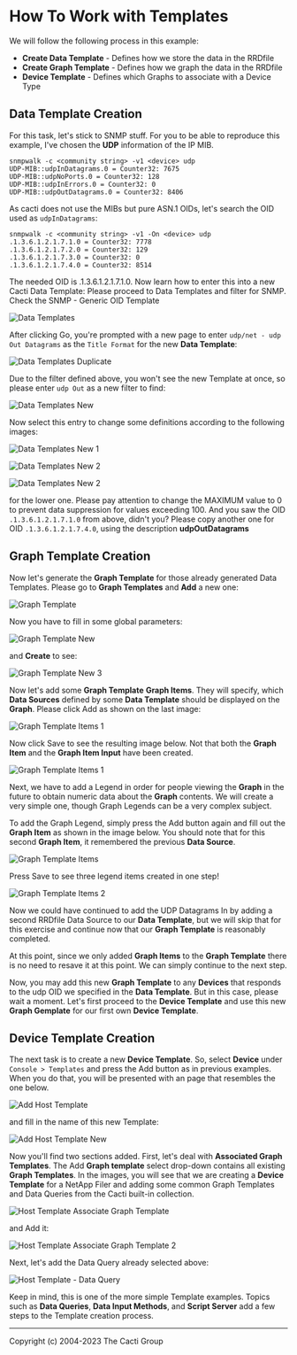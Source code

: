 # How To Work with Templates

We will follow the following process in this example:

- **Create Data Template** - Defines how we store the data in the RRDfile
- **Create Graph Template** - Defines how we graph the data in the RRDfile
- **Device Template** - Defines which Graphs to associate with a Device Type

## Data Template Creation

For this task, let's stick to SNMP stuff. For you to be able to reproduce this
example, I've chosen the **UDP** information of the IP MIB.

```console
snmpwalk -c <community string> -v1 <device> udp
UDP-MIB::udpInDatagrams.0 = Counter32: 7675
UDP-MIB::udpNoPorts.0 = Counter32: 128
UDP-MIB::udpInErrors.0 = Counter32: 0
UDP-MIB::udpOutDatagrams.0 = Counter32: 8406
```

As cacti does not use the MIBs but pure ASN.1 OIDs, let's search the OID used as
`udpInDatagrams`:

```console
snmpwalk -c <community string> -v1 -On <device> udp
.1.3.6.1.2.1.7.1.0 = Counter32: 7778
.1.3.6.1.2.1.7.2.0 = Counter32: 129
.1.3.6.1.2.1.7.3.0 = Counter32: 0
.1.3.6.1.2.1.7.4.0 = Counter32: 8514
```

The needed OID is .1.3.6.1.2.1.7.1.0. Now learn how to enter this into a new
Cacti Data Template: Please proceed to Data Templates and filter for SNMP. Check
the SNMP - Generic OID Template

![Data Templates](images/data-templates.png)

After clicking Go, you're prompted with a new page to enter
`udp/net - udp Out Datagrams` as the `Title Format` for the
new **Data Template**:

![Data Templates Duplicate](images/data-templates-copy.png)

Due to the filter defined above, you won't see the new Template at once, so
please enter `udp Out` as a new filter to find:

![Data Templates New](images/data-templates-new.png)

Now select this entry to change some definitions according to the following
images:

![Data Templates New 1](images/data-templates-new1.png)

![Data Templates New 2](images/data-templates-new2.png)

![Data Templates New 2](images/data-templates-new3.png)

for the lower one. Please pay attention to change the MAXIMUM value to 0 to
prevent data suppression for values exceeding 100. And you saw the OID
`.1.3.6.1.2.1.7.1.0` from above, didn't you? Please copy another one for OID
`.1.3.6.1.2.1.7.4.0`, using the description **udpOutDatagrams**

## Graph Template Creation

Now let's generate the **Graph Template** for those already generated Data
Templates. Please go to **Graph Templates** and **Add** a new one:

![Graph Template](images/graph-templates.png)

Now you have to fill in some global parameters:

![Graph Template New](images/graph-templates-new1.png)

and **Create** to see:

![Graph Template New 3](images/graph-templates-new2.png)

Now let's add some **Graph Template** **Graph Items**. They will specify,
which **Data Sources** defined by some **Data Template** should be displayed
on the **Graph**. Please click Add as shown on the last image:

![Graph Template Items 1](images/graph-templates-item1.png)

Now click Save to see the resulting image below.  Not that both the
**Graph Item** and the **Graph Item Input** have been created.

![Graph Template Items 1](images/graph-templates-item1s.png)

Next, we have to add a Legend in order for people viewing the **Graph** in the
future to obtain numeric data about the **Graph** contents.  We will create
a very simple one, though Graph Legends can be a very complex subject.

To add the Graph Legend, simply press the Add button again and fill out
the **Graph Item** as shown in the image below.  You should note that
for this second **Graph Item**, it remembered the previous **Data Source**.

![Graph Template Items](images/graph-templates-item2.png)

Press Save to see three legend items created in one step!

![Graph Template Items 2](images/graph-templates-item2s.png)

Now we could have continued to add the UDP Datagrams In by adding a second
RRDfile Data Source to our **Data Template**, but we will skip that for this
exercise and continue now that our **Graph Template** is reasonably completed.

At this point, since we only added **Graph Items** to the **Graph Template**
there is no need to resave it at this point.  We can simply continue to the
next step.

Now, you may add this new **Graph Template** to any **Devices** that
responds to the udp OID we specified in the **Data Template**. But in this
case, please wait a moment. Let's first proceed to the **Device Template**
and use this new **Graph Gemplate** for our first own **Device Template**.

## Device Template Creation

The next task is to create a new **Device Template**. So, select **Device**
under `Console > Templates` and press the Add button as in previous
examples.  When you do that, you will be presented with an page that
resembles the one below.

![Add Host Template](images/device-template-add.png)

and fill in the name of this new Template:

![Add Host Template New](images/device-template-new.png)

Now you'll find two sections added. First, let's deal with
**Associated Graph Templates**. The Add **Graph template** select drop-down
contains all existing **Graph Templates**. In the images, you will see that
we are creating a **Device Template** for a NetApp Filer and adding some
common Graph Templates and Data Queries from the Cacti built-in collection.

![Host Template Associate Graph Template](images/device-template-new-gt.png)

and Add it:

![Host Template Associate Graph Template 2](images/device-template-new-gts.png)

Next, let's add the Data Query already selected above:

![Host Template - Data Query](images/device-template-new-dqs.png)

Keep in mind, this is one of the more simple Template examples.  Topics such
as **Data Queries**, **Data Input Methods**, and **Script Server** add a few
steps to the Template creation process.

---
Copyright (c) 2004-2023 The Cacti Group
